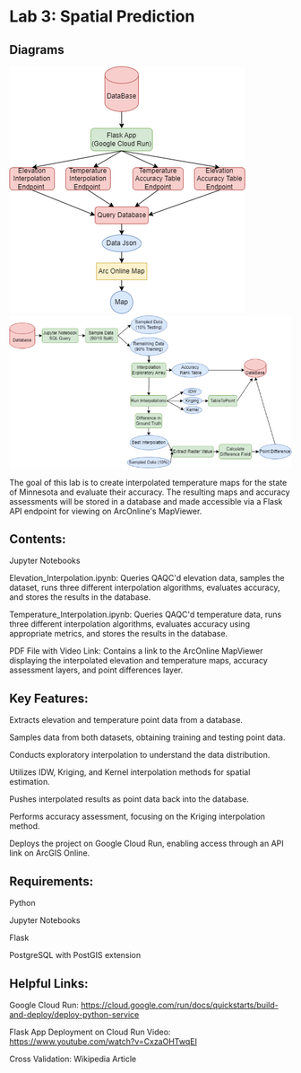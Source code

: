 # Lab 3: Spatial Prediction

## Diagrams
![alt text](WEBAppFlaskLaure.drawio-1.png)
![alt text](overalllab3laure.drawio.png)

The goal of this lab is to create interpolated temperature maps for the state of Minnesota and evaluate their accuracy. The resulting maps and accuracy assessments will be stored in a database and made accessible via a Flask API endpoint for viewing on ArcOnline's MapViewer.

## Contents:

Jupyter Notebooks

Elevation_Interpolation.ipynb: Queries QAQC'd elevation data, samples the dataset, runs three different interpolation algorithms, evaluates accuracy, and stores the results in the database.

Temperature_Interpolation.ipynb: Queries QAQC'd temperature data, runs three different interpolation algorithms, evaluates accuracy using appropriate metrics, and stores the results in the database.

PDF File with Video Link: Contains a link to the ArcOnline MapViewer displaying the interpolated elevation and temperature maps, accuracy assessment layers, and point differences layer.

## Key Features:

Extracts elevation and temperature point data from a database.

Samples data from both datasets, obtaining training and testing point data.

Conducts exploratory interpolation to understand the data distribution.

Utilizes IDW, Kriging, and Kernel interpolation methods for spatial estimation.

Pushes interpolated results as point data back into the database.

Performs accuracy assessment, focusing on the Kriging interpolation method.

Deploys the project on Google Cloud Run, enabling access through an API link on ArcGIS Online.

## Requirements:

Python

Jupyter Notebooks

Flask

PostgreSQL with PostGIS extension

## Helpful Links:

Google Cloud Run: https://cloud.google.com/run/docs/quickstarts/build-and-deploy/deploy-python-service

Flask App Deployment on Cloud Run Video: https://www.youtube.com/watch?v=CxzaOHTwqEI

Cross Validation: Wikipedia Article